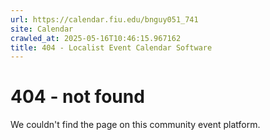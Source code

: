 ```yaml
---
url: https://calendar.fiu.edu/bnguy051_741
site: Calendar
crawled_at: 2025-05-16T10:46:15.967162
title: 404 - Localist Event Calendar Software
---
```


# 404 - not found
We couldn't find the page on this community event platform.
